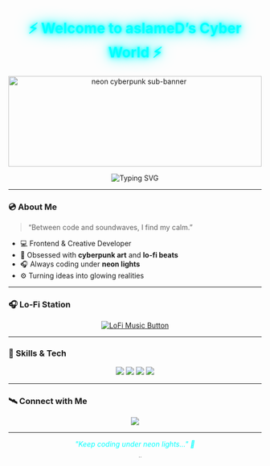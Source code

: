 <!-- ⚡ Cyberpunk Lo-Fi GitHub Profile by aslameD -->

<h1 align="center">
  <span style="color:#00ffff; text-shadow: 0 0 6px #00ffff, 0 0 15px #00ffff, 0 0 30px #00ffff;">
    ⚡ Welcome to aslameD’s Cyber World ⚡
  </span>
</h1>

<p align="center">
  <img src="https://i.gifer.com/2qQQ.gif" width="100%" height="180px" alt="neon cyberpunk sub-banner"/>
</p>

<p align="center">
  <img src="https://readme-typing-svg.demolab.com?font=Orbitron&weight=600&size=24&pause=1000&color=00FFFF&center=true&vCenter=true&width=500&lines=Cyberpunk+Lo-Fi+Dev+Mode;Building+Neon+Dreams;Welcome+to+the+Matrix;Just+Code+and+Vibes..." alt="Typing SVG" />
</p>

---

### 💿 About Me

> “Between code and soundwaves, I find my calm.”

- 💻 Frontend & Creative Developer  
- 🌆 Obsessed with **cyberpunk art** and **lo-fi beats**  
- 🎧 Always coding under **neon lights**  
- ⚙️ Turning ideas into glowing realities  

---

### 🎧 Lo-Fi Station

<p align="center">
  <a href="https://www.youtube.com/watch?v=jfKfPfyJRdk" target="_blank">
    <img src="https://img.shields.io/badge/🎧_Listen_to_LoFi_Beats-FF00FF?style=for-the-badge&logo=youtube&logoColor=white" alt="LoFi Music Button" />
  </a>
</p>

---

### 🧠 Skills & Tech

<p align="center">
  <img src="https://img.shields.io/badge/HTML5-1A1A2E?style=for-the-badge&logo=html5&logoColor=E34F26" />
  <img src="https://img.shields.io/badge/CSS3-1A1A2E?style=for-the-badge&logo=css3&logoColor=1572B6" />
  <img src="https://img.shields.io/badge/C++-1A1A2E?style=for-the-badge&logo=cplusplus&logoColor=00599C" />
  <img src="https://img.shields.io/badge/VS%20Code-1A1A2E?style=for-the-badge&logo=visualstudiocode&logoColor=00FFFF" />
</p>

---

### 🛰️ Connect with Me

<p align="center">
  <a href="https://t.me/theneshgold" target="_blank">
    <img src="https://img.shields.io/badge/Telegram-00FFFF?style=for-the-badge&logo=telegram&logoColor=white" />
  </a>
</p>

---

<p align="center">
  <i style="color:#00ffff">"Keep coding under neon lights..." 🌃</i>
</p>

<!-- 🌈 Neon bottom line -->
<p align="center">
  <img src="https://i.imgur.com/zYF4XyW.png" width="100%" height="4px" alt="neon line" style="opacity:0.8;"/>
</p>
